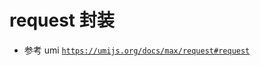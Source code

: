 # request 封装

- 参考 umi [`https://umijs.org/docs/max/request#request`](https://umijs.org/docs/max/request#request)